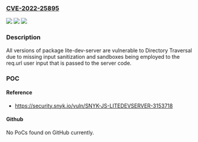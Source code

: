 ### [CVE-2022-25895](https://cve.mitre.org/cgi-bin/cvename.cgi?name=CVE-2022-25895)
![](https://img.shields.io/static/v1?label=Product&message=lite-dev-server&color=blue)
![](https://img.shields.io/static/v1?label=Version&message=%3E%3D%200%20&color=brighgreen)
![](https://img.shields.io/static/v1?label=Vulnerability&message=Directory%20Traversal&color=brighgreen)

### Description

All versions of package lite-dev-server are vulnerable to Directory Traversal due to missing input sanitization and sandboxes being employed to the req.url user input that is passed to the server code.

### POC

#### Reference
- https://security.snyk.io/vuln/SNYK-JS-LITEDEVSERVER-3153718

#### Github
No PoCs found on GitHub currently.

